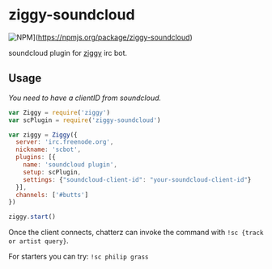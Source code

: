 # ziggy-soundcloud

![NPM](https://nodei.co/npm/ziggy-soundcloud.png?downloads=true)](https://npmjs.org/package/ziggy-soundcloud)

soundcloud plugin for [ziggy](https://github.com/jarofghosts/ziggy) irc bot.

## Usage

_You need to have a clientID from soundcloud._

``` javascript
var Ziggy = require('ziggy')
var scPlugin = require('ziggy-soundcloud')

var ziggy = Ziggy({
  server: 'irc.freenode.org',
  nickname: 'scbot',
  plugins: [{
    name: 'soundcloud plugin',
    setup: scPlugin,
    settings: {"soundcloud-client-id": "your-soundcloud-client-id"}
  }],
  channels: ['#butts']
})

ziggy.start()
```

Once the client connects, chatterz can invoke the command with `!sc {track or artist query}`.

For starters you can try: `!sc philip grass`
